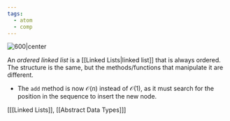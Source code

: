 ```yaml
---
tags:
  - atom
  - comp
---
```

![600|center](ordered-linked-list.excalidraw)

An *ordered linked list* is a [[Linked Lists|linked list]] that is always ordered. The structure is the same, but the methods/functions that manipulate it are different.
- The `add` method is now $\mathcal{O}(n)$ instead of $\mathcal{O}(1)$, as it must search for the position in the sequence to insert the new node.

\[[[Linked Lists]], [[Abstract Data Types]]\]